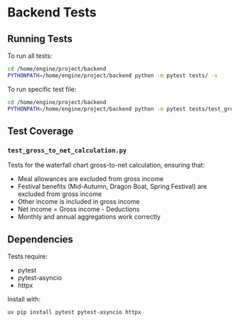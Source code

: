 # Backend Tests

## Running Tests

To run all tests:
```bash
cd /home/engine/project/backend
PYTHONPATH=/home/engine/project/backend python -m pytest tests/ -v
```

To run specific test file:
```bash
cd /home/engine/project/backend
PYTHONPATH=/home/engine/project/backend python -m pytest tests/test_gross_to_net_calculation.py -v
```

## Test Coverage

### `test_gross_to_net_calculation.py`
Tests for the waterfall chart gross-to-net calculation, ensuring that:
- Meal allowances are excluded from gross income
- Festival benefits (Mid-Autumn, Dragon Boat, Spring Festival) are excluded from gross income
- Other income is included in gross income
- Net income = Gross income - Deductions
- Monthly and annual aggregations work correctly

## Dependencies

Tests require:
- pytest
- pytest-asyncio
- httpx

Install with:
```bash
uv pip install pytest pytest-asyncio httpx
```
